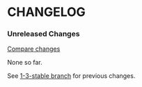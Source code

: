 # CHANGELOG

### Unreleased Changes

[Compare changes](https://github.com/codevise/pageflow-outline-navigation-bar/compare/1-3-stable...master)

None so far.

See
[1-3-stable branch](https://github.com/codevise/pageflow-outline-navigation-bar/blob/1-3-stable/CHANGELOG.md)
for previous changes.
